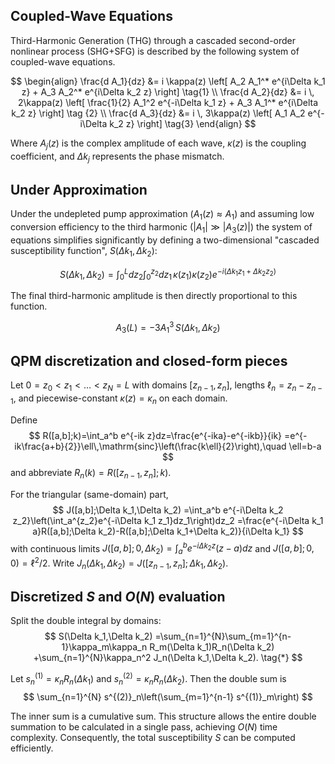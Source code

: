 ## Coupled-Wave Equations

Third-Harmonic Generation (THG) through a cascaded second-order nonlinear process (SHG+SFG) is described by the following system of coupled-wave equations.

$$
\begin{align}
\frac{d A_1}{dz} &= i \kappa(z) \left[ A_2 A_1^* e^{i\Delta k_1 z} + A_3 A_2^* e^{i\Delta k_2 z} \right] \tag{1} \\
\frac{d A_2}{dz} &= i \, 2\kappa(z) \left[ \frac{1}{2} A_1^2 e^{-i\Delta k_1 z} + A_3 A_1^* e^{i\Delta k_2 z} \right] \tag {2} \\
\frac{d A_3}{dz} &= i \, 3\kappa(z) \left[ A_1 A_2 e^{-i\Delta k_2 z} \right] \tag{3}
\end{align}
$$

Where $A_j(z)$ is the complex amplitude of each wave, $\kappa(z)$ is the coupling coefficient, and $\Delta k_j$ represents the phase mismatch.

## Under Approximation
Under the undepleted pump approximation ($A_1(z) \approx A_1$) and assuming low conversion efficiency to the third harmonic ($|A_1| \gg |A_3(z)|$) the system of equations simplifies significantly by defining a two-dimensional "cascaded susceptibility function", $S(\Delta k_1, \Delta k_2)$:

$$
S(\Delta k_1, \Delta k_2) = \int_0^L dz_2 \int_0^{z_2} dz_1 \, \kappa(z_1) \kappa(z_2) e^{-i(\Delta k_1 z_1 + \Delta k_2 z_2)}
$$

The final third-harmonic amplitude is then directly proportional to this function.

$$
A_3(L) = -3 A_1^3 \, S(\Delta k_1, \Delta k_2)
$$

## QPM discretization and closed-form pieces

Let $0=z_0<z_1<\dots<z_N=L$ with domains $[z_{n-1},z_n]$, lengths $\ell_n=z_n-z_{n-1}$, and piecewise-constant $\kappa(z)=\kappa_n$ on each domain.

Define
$$
R([a,b];k)=\int_a^b e^{-ik z}dz=\frac{e^{-ika}-e^{-ikb}}{ik}
=e^{-ik\frac{a+b}{2}}\ell\,\mathrm{sinc}\left(\frac{k\ell}{2}\right),\quad \ell=b-a
$$
and abbreviate $R_n(k)=R([z_{n-1},z_n];k)$.

For the triangular (same-domain) part,
$$
J([a,b];\Delta k_1,\Delta k_2)
=\int_a^b e^{-i\Delta k_2 z_2}\left(\int_a^{z_2}e^{-i\Delta k_1 z_1}dz_1\right)dz_2
=\frac{e^{-i\Delta k_1 a}R([a,b];\Delta k_2)-R([a,b];\Delta k_1+\Delta k_2)}{i\Delta k_1}
$$
with continuous limits $J([a,b];0,\Delta k_2) = \int_a^b e^{-i\Delta k_2 z}(z-a)dz$ and $J([a,b];0,0)=\ell^2/2$.
Write $J_n(\Delta k_1,\Delta k_2)=J([z_{n-1},z_n];\Delta k_1,\Delta k_2)$.

## Discretized $S$ and $O(N)$ evaluation

Split the double integral by domains:
$$
S(\Delta k_1,\Delta k_2)
=\sum_{n=1}^{N}\sum_{m=1}^{n-1}\kappa_m\kappa_n R_m(\Delta k_1)R_n(\Delta k_2)
+\sum_{n=1}^{N}\kappa_n^2 J_n(\Delta k_1,\Delta k_2).
\tag{*}
$$

Let $s^{(1)}_n=\kappa_n R_n(\Delta k_1)$ and $s^{(2)}_n=\kappa_n R_n(\Delta k_2)$. Then the double sum is
$$
\sum_{n=1}^{N} s^{(2)}_n\left(\sum_{m=1}^{n-1} s^{(1)}_m\right)
$$

The inner sum is a cumulative sum. This structure allows the entire double summation to be calculated in a single pass, achieving $O(N)$ time complexity. Consequently, the total susceptibility $S$ can be computed efficiently.
